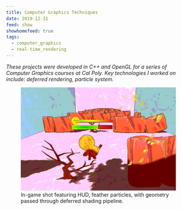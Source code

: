 ```yaml
---
title: Computer Graphics Techniques
date: 2019-12-31
feed: show
showhomefeed: true
tags:
  - computer_graphics
  - real-time_rendering
---
```


_These projects were developed in C++ and OpenGL for a series of Computer Graphics courses at Cal Poly. Key technologies I worked on include: deferred rendering, particle system._


<figure>
    <a href="/assets/images/calpoly/csc476_feather_fall.png"><img src="/assets/images/calpoly/csc476_feather_fall.png"></a>
	<figcaption>In-game shot featuring HUD, feather particles, with geometry passed through deferred shading pipeline.</figcaption>
</figure>